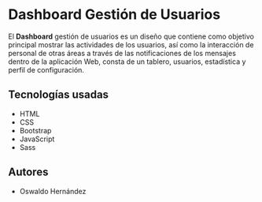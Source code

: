 ﻿# Dashboard Gestión de Usuarios

El **Dashboard** gestión de usuarios es un diseño que contiene como objetivo principal mostrar las actividades de los usuarios, así como la interacción de personal de otras áreas a través de las notificaciones de los mensajes dentro de la aplicación Web, consta de un tablero, usuarios, estadística y perfil de configuración.

## Tecnologías usadas
- HTML
- CSS
- Bootstrap
- JavaScript
- Sass

## Autores
- Oswaldo Hernández


